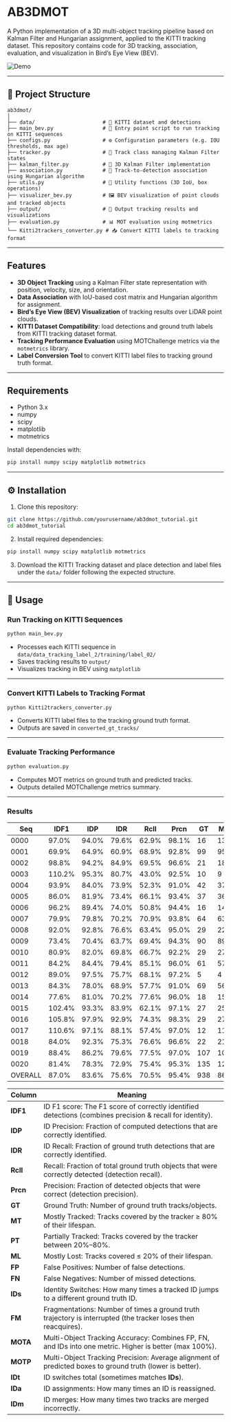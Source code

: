 
# AB3DMOT

A Python implementation of a 3D multi-object tracking pipeline based on Kalman Filter and Hungarian assignment, applied to the KITTI tracking dataset. This repository contains code for 3D tracking, association, evaluation, and visualization in Bird’s Eye View (BEV).

![Demo](docs/output.gif)

---

## 🚀 Project Structure

```
ab3dmot/
│
├── data/                      # 📂 KITTI dataset and detections
├── main_bev.py                # 🚦 Entry point script to run tracking on KITTI sequences
├── configs.py                 # ⚙️ Configuration parameters (e.g. IOU thresholds, max age)
├── tracker.py                 # 🎯 Track class managing Kalman Filter states
├── kalman_filter.py           # 🔄 3D Kalman Filter implementation
├── association.py             # 🔗 Track-to-detection association using Hungarian algorithm
├── utils.py                   # 🧩 Utility functions (3D IoU, box operations)
├── visualizer_bev.py          # 🖼️ BEV visualization of point clouds and tracked objects
├── output/                    # 📸 Output tracking results and visualizations
├── evaluation.py              # 📊 MOT evaluation using motmetrics
└── Kitti2trackers_converter.py # 📥 Convert KITTI labels to tracking format
```

---

## Features

- **3D Object Tracking** using a Kalman Filter state representation with position, velocity, size, and orientation.
- **Data Association** with IoU-based cost matrix and Hungarian algorithm for assignment.
- **Bird’s Eye View (BEV) Visualization** of tracking results over LiDAR point clouds.
- **KITTI Dataset Compatibility**: load detections and ground truth labels from KITTI tracking dataset format.
- **Tracking Performance Evaluation** using MOTChallenge metrics via the `motmetrics` library.
- **Label Conversion Tool** to convert KITTI label files to tracking ground truth format.

---

## Requirements

- Python 3.x  
- numpy  
- scipy  
- matplotlib  
- motmetrics  

Install dependencies with:

```bash
pip install numpy scipy matplotlib motmetrics
```

---

## ⚙️ Installation

1. Clone this repository:

```bash
git clone https://github.com/yourusername/ab3dmot_tutorial.git
cd ab3dmot_tutorial
```

2. Install required dependencies:

```bash
pip install numpy scipy matplotlib motmetrics
```

3. Download the KITTI Tracking dataset and place detection and label files under the `data/` folder following the expected structure.

---

## 📝 Usage

### Run Tracking on KITTI Sequences

```bash
python main_bev.py
```

- Processes each KITTI sequence in `data/data_tracking_label_2/training/label_02/`
- Saves tracking results to `output/`
- Visualizes tracking in BEV using `matplotlib`

---

### Convert KITTI Labels to Tracking Format

```bash
python Kitti2trackers_converter.py
```

- Converts KITTI label files to the tracking ground truth format.
- Outputs are saved in `converted_gt_tracks/`

---

### Evaluate Tracking Performance

```bash
python evaluation.py
```

- Computes MOT metrics on ground truth and predicted tracks.
- Outputs detailed MOTChallenge metrics summary.

---
### Results

| Seq   | IDF1  | IDP  | IDR  | Rcll | Prcn | GT  | MT  | PT | ML | FP  | FN   | IDs | FM | MOTA | MOTP  | IDt | IDa | IDm |
|-------|-------|------|------|------|------|-----|-----|----|----|-----|------|-----|----|------|-------|-----|-----|-----|
| 0000  | 97.0% | 94.0% | 79.6% | 62.9% | 98.1% | 16 | 13 | 2 | 1 | 13  | 404  | 1   | 0  | 61.6% | 0.008 | 3   | 0   | 2   |
| 0001  | 69.9% | 64.9% | 60.9% | 68.9% | 92.8% | 99 | 95 | 3 | 1 | 230 | 1328 | 29  | 0  | 62.8% | 0.294 | 81  | 5   | 57  |
| 0002  | 98.8% | 94.2% | 84.9% | 69.5% | 96.6% | 21 | 18 | 2 | 1 | 52  | 639  | 4   | 0  | 66.9% | 0.013 | 5   | 0   | 1   |
| 0003  |110.2% | 95.3% | 80.7% | 43.0% | 92.5% | 10 |  9 | 0 | 1 | 30  | 491  | 2   | 0  | 39.3% | 0.015 | 2   | 0   | 0   |
| 0004  | 93.9% | 84.0% | 73.9% | 52.3% | 91.0% | 42 | 37 | 3 | 2 | 104 | 960  | 11  | 1  | 46.6% | 0.141 | 21  | 3   | 13  |
| 0005  | 86.0% | 81.9% | 73.4% | 66.1% | 93.4% | 37 | 36 | 0 | 1 | 101 | 728  | 9   | 0  | 61.0% | 0.062 | 17  | 0   | 8   |
| 0006  | 96.2% | 89.4% | 74.0% | 50.8% | 94.4% | 16 | 14 | 1 | 1 | 44  | 711  | 3   | 0  | 47.6% | 0.212 | 4   | 1   | 2   |
| 0007  | 79.9% | 79.8% | 70.2% | 70.9% | 93.8% | 64 | 63 | 0 | 1 | 175 | 1083 | 18  | 1  | 65.7% | 0.172 | 33  | 1   | 16  |
| 0008  | 92.0% | 92.8% | 76.6% | 63.4% | 95.0% | 29 | 22 | 5 | 2 | 69  | 765  | 4   | 0  | 59.9% | 0.008 | 8   | 1   | 5   |
| 0009  | 73.4% | 70.4% | 63.7% | 69.4% | 94.3% | 90 | 89 | 0 | 1 | 221 | 1623 | 36  | 1  | 64.5% | 0.212 | 73  | 6   | 43  |
| 0010  | 80.9% | 82.0% | 69.8% | 66.7% | 92.2% | 29 | 27 | 0 | 2 | 75  | 440  | 22  | 1  | 59.4% | 0.077 | 27  | 1   | 6   |
| 0011  | 84.2% | 84.4% | 79.4% | 85.1% | 96.0% | 61 | 57 | 2 | 2 | 153 | 650  | 19  | 0  | 81.1% | 0.141 | 34  | 3   | 18  |
| 0012  | 89.0% | 97.5% | 75.7% | 68.1% | 97.2% |  5 |  4 | 0 | 1 | 7   | 113  | 0   | 0  | 66.1% | 0.000 | 0   | 0   | 0   |
| 0013  | 84.3% | 78.0% | 68.9% | 57.7% | 91.0% | 69 | 56 |11 | 2 | 137 | 1020 | 12  | 0  | 51.5% | 0.218 | 37  | 1   | 26  |
| 0014  | 77.6% | 81.0% | 70.2% | 77.6% | 96.0% | 18 | 15 | 2 | 1 | 26  | 179  | 3   | 0  | 73.9% | 0.085 | 6   | 0   | 3   |
| 0015  |102.4% | 93.3% | 83.9% | 62.1% | 97.1% | 27 | 25 | 1 | 1 | 64  | 1323 | 4   | 0  | 60.2% | 0.022 | 9   | 1   | 6   |
| 0016  |105.8% | 97.9% | 92.9% | 74.3% | 98.3% | 29 | 27 | 1 | 1 | 53  | 1064 | 6   | 0  | 72.9% | 0.006 | 7   | 0   | 1   |
| 0017  |110.6% | 97.1% | 88.1% | 57.4% | 97.0% | 12 | 11 | 0 | 1 | 27  | 638  | 1   | 0  | 55.6% | 0.007 | 1   | 0   | 0   |
| 0018  | 84.0% | 92.3% | 75.3% | 76.6% | 96.6% | 22 | 21 | 0 | 1 | 48  | 420  | 3   | 0  | 73.7% | 0.010 | 5   | 0   | 2   |
| 0019  | 88.4% | 86.2% | 79.6% | 77.5% | 97.0% |107 |105 | 1 | 1 | 270 | 2517 | 28  | 0  | 74.8% | 0.054 | 57  | 2   | 31  |
| 0020  | 81.4% | 78.3% | 72.9% | 75.4% | 95.3% |135 |124 | 7 | 4 | 331 | 2187 | 32  | 0  | 71.3% | 0.097 | 94  | 3   | 65  |
| OVERALL | 87.0% | 83.6% | 75.6% | 70.5% | 95.4% | 938 | 868 | 41 | 29 | 2230 | 19283 | 247 | 4 | 66.7% | 0.102 | 524 | 28 | 305 |

| Column   | Meaning                                                                                                       |
| -------- | ------------------------------------------------------------------------------------------------------------- |
| **IDF1** | ID F1 score: The F1 score of correctly identified detections (combines precision & recall for identity).      |
| **IDP**  | ID Precision: Fraction of computed detections that are correctly identified.                                  |
| **IDR**  | ID Recall: Fraction of ground truth detections that are correctly identified.                                 |
| **Rcll** | Recall: Fraction of total ground truth objects that were correctly detected (detection recall).               |
| **Prcn** | Precision: Fraction of detected objects that were correct (detection precision).                              |
| **GT**   | Ground Truth: Number of ground truth tracks/objects.                                                          |
| **MT**   | Mostly Tracked: Tracks covered by the tracker ≥ 80% of their lifespan.                                        |
| **PT**   | Partially Tracked: Tracks covered by the tracker between 20%–80%.                                             |
| **ML**   | Mostly Lost: Tracks covered ≤ 20% of their lifespan.                                                          |
| **FP**   | False Positives: Number of false detections.                                                                  |
| **FN**   | False Negatives: Number of missed detections.                                                                 |
| **IDs**  | Identity Switches: How many times a tracked ID jumps to a different ground truth ID.                          |
| **FM**   | Fragmentations: Number of times a ground truth trajectory is interrupted (the tracker loses then reacquires). |
| **MOTA** | Multi-Object Tracking Accuracy: Combines FP, FN, and IDs into one metric. Higher is better (max 100%).        |
| **MOTP** | Multi-Object Tracking Precision: Average alignment of predicted boxes to ground truth (lower is better).      |
| **IDt**  | ID switches total (sometimes matches **IDs**).                                                                |
| **IDa**  | ID assignments: How many times an ID is reassigned.                                                           |
| **IDm**  | ID merges: How many times two tracks are merged incorrectly.                                                  |


